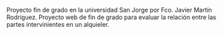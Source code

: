 Proyecto fin de grado en la universidad San Jorge por Fco. Javier Martín Rodríguez. Proyecto web de fin de grado para evaluar la relación entre las partes intervinientes en un alquieler.